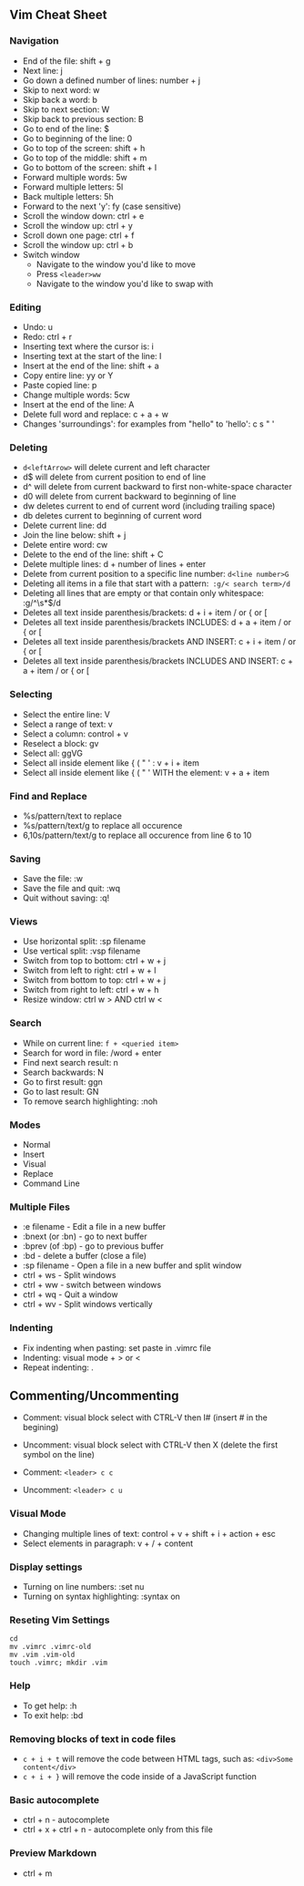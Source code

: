 ## Vim Cheat Sheet

### Navigation

- End of the file: shift + g
- Next line: j
- Go down a defined number of lines: number + j
- Skip to next word: w
- Skip back a word: b
- Skip to next section: W
- Skip back to previous section: B
- Go to end of the line: $
- Go to beginning of the line: 0
- Go to top of the screen: shift + h
- Go to top of the middle: shift + m
- Go to bottom of the screen: shift + l
- Forward multiple words: 5w
- Forward multiple letters: 5l
- Back multiple letters: 5h
- Forward to the next 'y': fy (case sensitive)
- Scroll the window down: ctrl + e
- Scroll the window up: ctrl + y
- Scroll down one page: ctrl + f
- Scroll the window up: ctrl + b
- Switch window
  * Navigate to the window you'd like to move
  * Press `<leader>ww`
  * Navigate to the window you'd like to swap with

### Editing

- Undo: u
- Redo: ctrl + r
- Inserting text where the cursor is: i
- Inserting text at the start of the line: I
- Insert at the end of the line: shift + a
- Copy entire line: yy or Y
- Paste copied line: p
- Change multiple words: 5cw
- Insert at the end of the line: A
- Delete full word and replace: c + a + w
- Changes 'surroundings': for examples from "hello" to 'hello': c s " '


### Deleting

- `d<leftArrow>` will delete current and left character
- d$ will delete from current position to end of line
- d^ will delete from current backward to first non-white-space character
- d0 will delete from current backward to beginning of line
- dw deletes current to end of current word (including trailing space)
- db deletes current to beginning of current word
- Delete current line: dd
- Join the line below: shift + j
- Delete entire word: cw
- Delete to the end of the line: shift + C
- Delete multiple lines: d + number of lines + enter
- Delete from current position to a specific line number: `d<line number>G`
- Deleting all items in a file that start with a pattern:` :g/< search term>/d`
- Deleting all lines that are empty or that contain only whitespace: :g/^\s*$/d
- Deletes all text inside parenthesis/brackets: d + i + item / or { or [
- Deletes all text inside parenthesis/brackets INCLUDES: d + a + item / or { or [
- Deletes all text inside parenthesis/brackets AND INSERT: c + i + item / or { or [
- Deletes all text inside parenthesis/brackets INCLUDES AND INSERT: c + a + item / or { or [


### Selecting

- Select the entire line: V
- Select a range of text: v
- Select a column: control + v
- Reselect a block: gv
- Select all: ggVG
- Select all inside element like { ( " ' : v + i + item
- Select all inside element like { ( " ' WITH the element: v + a + item

### Find and Replace

- %s/pattern/text to replace
- %s/pattern/text/g to replace all occurence
- 6,10s/pattern/text/g to replace all occurence from line 6 to 10


### Saving

- Save the file: :w
- Save the file and quit: :wq
- Quit without saving: :q!


### Views

- Use horizontal split: :sp filename
- Use vertical split: :vsp filename
- Switch from top to bottom: ctrl + w + j
- Switch from left to right: ctrl + w + l
- Switch from bottom to top: ctrl + w + j
- Switch from right to left: ctrl + w + h
- Resize window: ctrl w > AND ctrl w <


### Search

- While on current line: `f + <queried item>`
- Search for word in file: /word + enter
- Find next search result: n
- Search backwards: N
- Go to first result: ggn
- Go to last result: GN
- To remove search highlighting: :noh


### Modes

- Normal
- Insert
- Visual
- Replace
- Command Line


### Multiple Files

- :e filename - Edit a file in a new buffer
- :bnext (or :bn) - go to next buffer
- :bprev (of :bp) - go to previous buffer
- :bd - delete a buffer (close a file)
- :sp filename - Open a file in a new buffer and split window
- ctrl + ws - Split windows
- ctrl + ww - switch between windows
- ctrl + wq - Quit a window
- ctrl + wv - Split windows vertically


### Indenting

- Fix indenting when pasting: set paste in .vimrc file
- Indenting: visual mode + > or <
- Repeat indenting: .


## Commenting/Uncommenting

- Comment: visual block select with CTRL-V then I# (insert # in the begining)
- Uncomment: visual block select with CTRL-V then X (delete the first symbol on the line)

- Comment: `<leader> c c`
- Uncomment: `<leader> c u`

### Visual Mode

- Changing multiple lines of text: control + v + shift + i + action + esc
- Select elements in paragraph: v + / + content


### Display settings

- Turning on line numbers: :set nu
- Turning on syntax highlighting: :syntax on


### Reseting Vim Settings

```
cd
mv .vimrc .vimrc-old
mv .vim .vim-old
touch .vimrc; mkdir .vim
```

### Help

- To get help: :h <topic>
- To exit help: :bd


### Removing blocks of text in code files

- `c + i + t` will remove the code between HTML tags, such as: `<div>Some content</div>`
- `c + i + }` will remove the code inside of a JavaScript function


### Basic autocomplete
- ctrl + n - autocomplete
- ctrl + x + ctrl + n - autocomplete only from this file


### Preview Markdown
- ctrl + m
